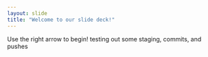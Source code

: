 ```yaml
---
layout: slide
title: "Welcome to our slide deck!"
---
```


Use the right arrow to begin!
testing out some staging, commits, and pushes